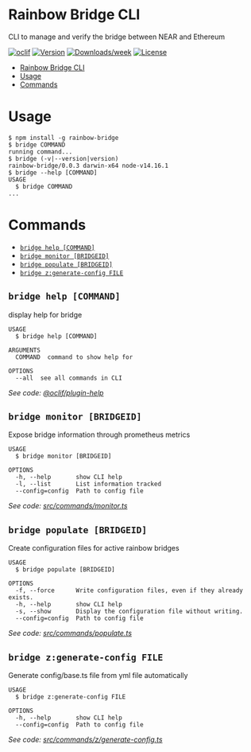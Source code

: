 # Rainbow Bridge CLI

CLI to manage and verify the bridge between NEAR and Ethereum

[![oclif](https://img.shields.io/badge/cli-oclif-brightgreen.svg)](https://oclif.io)
[![Version](https://img.shields.io/npm/v/rainbow-bridge.svg)](https://npmjs.org/package/rainbow-bridge)
[![Downloads/week](https://img.shields.io/npm/dw/rainbow-bridge.svg)](https://npmjs.org/package/rainbow-bridge)
[![License](https://img.shields.io/npm/l/rainbow-bridge.svg)](https://github.com/mfornet/bridge/blob/master/package.json)

<!-- toc -->
* [Rainbow Bridge CLI](#rainbow-bridge-cli)
* [Usage](#usage)
* [Commands](#commands)
<!-- tocstop -->

# Usage

<!-- usage -->
```sh-session
$ npm install -g rainbow-bridge
$ bridge COMMAND
running command...
$ bridge (-v|--version|version)
rainbow-bridge/0.0.3 darwin-x64 node-v14.16.1
$ bridge --help [COMMAND]
USAGE
  $ bridge COMMAND
...
```
<!-- usagestop -->

# Commands

<!-- commands -->
* [`bridge help [COMMAND]`](#bridge-help-command)
* [`bridge monitor [BRIDGEID]`](#bridge-monitor-bridgeid)
* [`bridge populate [BRIDGEID]`](#bridge-populate-bridgeid)
* [`bridge z:generate-config FILE`](#bridge-zgenerate-config-file)

## `bridge help [COMMAND]`

display help for bridge

```
USAGE
  $ bridge help [COMMAND]

ARGUMENTS
  COMMAND  command to show help for

OPTIONS
  --all  see all commands in CLI
```

_See code: [@oclif/plugin-help](https://github.com/oclif/plugin-help/blob/v3.2.2/src/commands/help.ts)_

## `bridge monitor [BRIDGEID]`

Expose bridge information through prometheus metrics

```
USAGE
  $ bridge monitor [BRIDGEID]

OPTIONS
  -h, --help       show CLI help
  -l, --list       List information tracked
  --config=config  Path to config file
```

_See code: [src/commands/monitor.ts](https://github.com/mfornet/bridge-cli/blob/v0.0.3/src/commands/monitor.ts)_

## `bridge populate [BRIDGEID]`

Create configuration files for active rainbow bridges

```
USAGE
  $ bridge populate [BRIDGEID]

OPTIONS
  -f, --force      Write configuration files, even if they already exists.
  -h, --help       show CLI help
  -s, --show       Display the configuration file without writing.
  --config=config  Path to config file
```

_See code: [src/commands/populate.ts](https://github.com/mfornet/bridge-cli/blob/v0.0.3/src/commands/populate.ts)_

## `bridge z:generate-config FILE`

Generate config/base.ts file from yml file automatically

```
USAGE
  $ bridge z:generate-config FILE

OPTIONS
  -h, --help       show CLI help
  --config=config  Path to config file
```

_See code: [src/commands/z/generate-config.ts](https://github.com/mfornet/bridge-cli/blob/v0.0.3/src/commands/z/generate-config.ts)_
<!-- commandsstop -->
